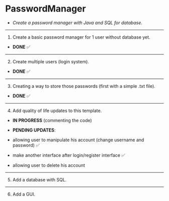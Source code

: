 # PasswordManager

- *Create a password manager with Java and SQL for database.*
----------------------------------------------------------------------------------

1. Create a basic password manager for 1 user without database yet.
- **DONE** :white_check_mark:
---------------------------------------------------------------------------------
2. Create multiple users (login system).
- **DONE** :white_check_mark:
---------------------------------------------------------------------------------
3. Creating a way to store those passwords (first with a simple .txt file).
- **DONE** :white_check_mark:
---------------------------------------------------------------------------------
4. Add quality of life updates to this template.
- **IN PROGRESS** (commenting the code)

- **PENDING UPDATES**:  
- allowing user to manipulate his account (change username and password) :white_check_mark:
- make another interface after login/register interface :white_check_mark:
- allowing user to delete his account
---------------------------------------------------------------------------------
5. Add a database with SQL.

---------------------------------------------------------------------------------
6. Add a GUI.


 
